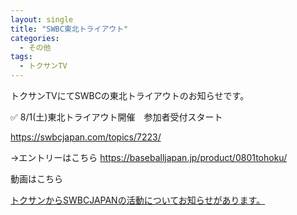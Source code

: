 ```yaml
---
layout: single
title: "SWBC東北トライアウト"
categories:
  - その他 
tags:
  - トクサンTV
---
```


トクサンTVにてSWBCの東北トライアウトのお知らせです。

✅ 8/1(土)東北トライアウト開催　参加者受付スタート

https://swbcjapan.com/topics/7223/

→エントリーはこちら
https://baseballjapan.jp/product/0801tohoku/

動画はこちら

<!--<iframe width="560" height="315" src="https://www.youtube.com/embed/pBnARFh9T7s" frameborder="0" allow="accelerometer; autoplay; encrypted-media; gyroscope; picture-in-picture" allowfullscreen></iframe>-->

[トクサンからSWBCJAPANの活動についてお知らせがあります。](https://youtu.be/pBnARFh9T7s)